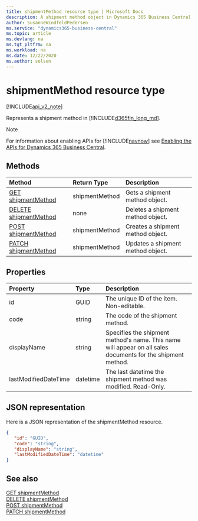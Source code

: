 ```yaml
---
title: shipmentMethod resource type | Microsoft Docs
description: A shipment method object in Dynamics 365 Business Central.
author: SusanneWindfeldPedersen
ms.service: "dynamics365-business-central"
ms.topic: article
ms.devlang: na
ms.tgt_pltfrm: na
ms.workload: na
ms.date: 12/22/2020
ms.author: solsen
---
```


# shipmentMethod resource type

[!INCLUDE[api_v2_note](../../includes/api_v2_note.md)]

Represents a shipment method in [!INCLUDE[d365fin_long_md](../../includes/d365fin_long_md.md)].

> [!NOTE]  
> For information about enabling APIs for [!INCLUDE[navnow](../../includes/navnow_md.md)] see [Enabling the APIs for Dynamics 365 Business Central](../enabling-apis-for-dynamics-nav.md).

## Methods
| Method | Return Type|Description |
|:--------------------|:-----------|:-------------------------|
|[GET shipmentMethod](../api/dynamics_shipmentMethod_Get.md)|shipmentMethod|Gets a shipment method object.|
|[DELETE shipmentMethod](../api/dynamics_shipmentMethod_Delete.md)|none|Deletes a shipment method object.|
|[POST shipmentMethod](../api/dynamics_shipmentMethod_Create.md)|shipmentMethod|Creates a shipment method object.|
|[PATCH shipmentMethod](../api/dynamics_shipmentMethod_Update.md)|shipmentMethod|Updates a shipment method object.|






## Properties

| Property           | Type   |Description     |
|:-------------------|:-------|:---------------|
|id|GUID|The unique ID of the item. Non-editable.|
|code|string|The code of the shipment method.|
|displayName|string|Specifies the shipment method's name. This name will appear on all sales documents for the shipment method.|
|lastModifiedDateTime|datetime|The last datetime the shipment method was modified. Read-Only.|


## JSON representation

Here is a JSON representation of the shipmentMethod resource.


```json
{
   "id": "GUID",
   "code": "string",
   "displayName": "string",
   "lastModifiedDateTime": "datetime"
}
```
## See also

[GET shipmentMethod](../api/dynamics_shipmentMethod_Get.md)   
[DELETE shipmentMethod](../api/dynamics_shipmentMethod_Delete.md)   
[POST shipmentMethod](../api/dynamics_shipmentMethod_Create.md)   
[PATCH shipmentMethod](../api/dynamics_shipmentMethod_Update.md)   

